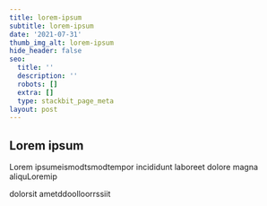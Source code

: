 ```yaml
---
title: lorem-ipsum
subtitle: lorem-ipsum
date: '2021-07-31'
thumb_img_alt: lorem-ipsum
hide_header: false
seo:
  title: ''
  description: ''
  robots: []
  extra: []
  type: stackbit_page_meta
layout: post
---
```

## Lorem ipsum

Lorem ipsumeismodtsmodtempor incididunt laboreet dolore magna aliquLoremip

dolorsit ametddoolloorrssiit
